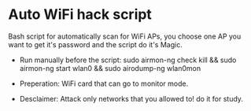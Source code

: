 # Auto WiFi hack script

Bash script for automatically scan for WiFi APs, you choose one AP you want to get it's password 
and the script do it's Magic. 




* Run manually before the script: 
sudo airmon-ng check kill && sudo airmon-ng start wlan0 && sudo airodump-ng wlan0mon

* Preperation:
WiFi card that can go to monitor mode.

 * Desclaimer:
 Attack only networks that you allowed to! do it for study.



